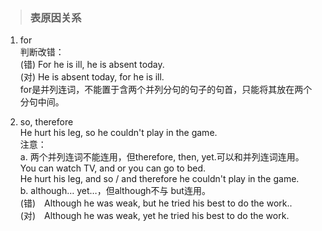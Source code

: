 >### 表原因关系
 	
1. for <br>
判断改错： <br>
(错) For he is ill, he is absent today. <br>
(对) He is absent today, for he is ill. <br>
for是并列连词，不能置于含两个并列分句的句子的句首，只能将其放在两个分句中间。

2. so, therefore <br>
He hurt his leg, so he couldn't play in the game. <br>
注意： <br>
a. 两个并列连词不能连用，但therefore, then, yet.可以和并列连词连用。 <br>
You can watch TV, and or you can go to bed. <br>
He hurt his leg, and so / and therefore he couldn't play in the game. <br>
b. although… yet…，但although不与 but连用。 <br>
(错)　Although he was weak, but he tried his best to do the work.. <br>
(对)　Although he was weak, yet he tried his best to do the work.

